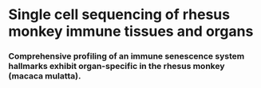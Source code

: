# Single cell sequencing of rhesus monkey immune tissues and organs
### Comprehensive profiling of an immune senescence system hallmarks exhibit organ-specific in the rhesus monkey (macaca mulatta).
